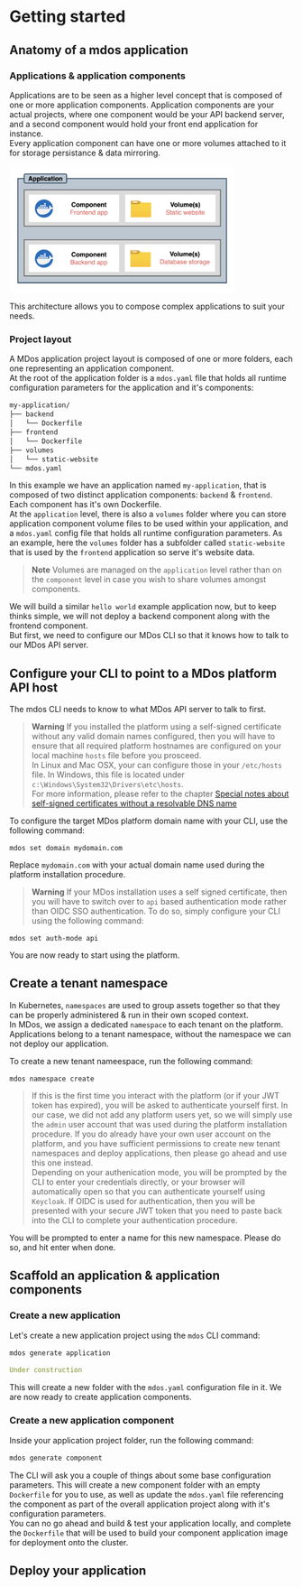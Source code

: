 # Getting started

## Anatomy of a mdos application

### Applications & application components

Applications are to be seen as a higher level concept that is composed of one or more application components. Application components are your actual projects, where one component would be your API backend server, and a second component would hold your front end application for instance.  
Every application component can have one or more volumes attached to it for storage persistance & data mirroring. 

<img src="img/anatomy.png" alt="anatomy" width="400"/>

This architecture allows you to compose complex applications to suit your needs.

### Project layout

A MDos application project layout is composed of one or more folders, each one representing an application component.  
At the root of the application folder is a `mdos.yaml` file that holds all runtime configuration parameters for the application and it's components:

```title="Project structure"
my-application/
├── backend
│   └── Dockerfile
├── frontend
│   └── Dockerfile
├── volumes
│   └── static-website
└── mdos.yaml
```

In this example we have an application named `my-application`, that is composed of two distinct application components: `backend` & `frontend`.  
Each component has it's own Dockerfile.  
At the `application` level, there is also a `volumes` folder where you can store application component volume files to be used within your application, and a `mdos.yaml` config file that holds all runtime configuration parameters. As an example, here the `volumes` folder has a subfolder called `static-website` that is used by the `frontend` application so serve it's website data.

> **Note**
> Volumes are managed on the `application` level rather than on the `component` level in case you wish to share volumes amongst components.

We will build a similar `hello world` example application now, but to keep thinks simple, we will not deploy a backend component along with the frontend component.  
But first, we need to configure our MDos CLI so that it knows how to talk to our MDos API server.

## Configure your CLI to point to a MDos platform API host

The mdos CLI needs to know to what MDos API server to talk to first.

> **Warning**
> If you installed the platform using a self-signed certificate without any valid domain names configured, then you will have to ensure that all required platform hostnames are configured on your local machine `hosts` file before you prosceed.  
> In Linux and Mac OSX, your can configure those in your `/etc/hosts` file. In Windows, this file is located under `c:\Windows\System32\Drivers\etc\hosts`.  
> For more information, please refer to the chapter [Special notes about self-signed certificates without a resolvable DNS name]()

To configure the target MDos platform domain name with your CLI, use the following command:

```
mdos set domain mydomain.com
```

Replace `mydomain.com` with your actual domain name used during the platform installation procedure.

> **Warning**
> If your MDos installation uses a self signed certificate, then you will have to switch over to `api` based authentication mode rather than OIDC SSO authentication. To do so, simply configure your CLI using the following command:

```
mdos set auth-mode api
```

You are now ready to start using the platform.

## Create a tenant namespace

In Kubernetes, `namespaces` are used to group assets together so that they can be properly administered & run in their own scoped context.  
In MDos, we assign a dedicated `namespace` to each tenant on the platform. Applications belong to a tenant namespace, without the namespace we can not deploy our application.  

To create a new tenant nameespace, run the following command:

```
mdos namespace create
```

> If this is the first time you interact with the platform (or if your JWT token has expired), you will be asked to authenticate yourself first. In our case, we did not add any platform users yet, so we will simply use the `admin` user account that was used during the platform installation procedure. If you do already have your own user account on the platform, and you have sufficient permissions to create new tenant namespaces and deploy applications, then please go ahead and use this one instead.  
> Depending on your authenication mode, you will be prompted by the CLI to enter your credentials directly, or your browser will automatically open so that you can authenticate yourself using `Keycloak`. If OIDC is used for authentication, then you will be presented with your secure JWT token that you need to paste back into the CLI to complete your authentication procedure.

You will be prompted to enter a name for this new namespace. Please do so, and hit enter when done.

## Scaffold an application & application components

### Create a new application

Let's create a new application project using the `mdos` CLI command:

```sh
mdos generate application
```

```yaml linenums="1"
Under construction
```

This will create a new folder with the `mdos.yaml` configuration file in it. We are now ready to create application components.

### Create a new application component

Inside your application project folder, run the following command:

```sh
mdos generate component
```

The CLI will ask you a couple of things about some base configuration parameters.
This will create a new component folder with an empty `Dockerfile` for you to use, as well as update the `mdos.yaml` file referencing the component as part of the overall application project along with it's configuration parameters.  
You can no go ahead and build & test your application locally, and complete the `Dockerfile` that will be used to build your component application image for deployment onto the cluster.

## Deploy your application